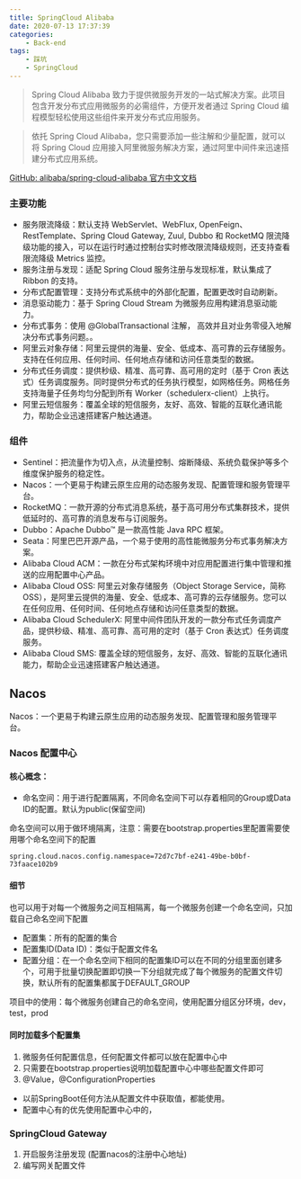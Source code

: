 ```yaml
---
title: SpringCloud Alibaba
date: 2020-07-13 17:37:39
categories:
    - Back-end
tags: 
    - 踩坑
    - SpringCloud
---
```


> Spring Cloud Alibaba 致力于提供微服务开发的一站式解决方案。此项目包含开发分布式应用微服务的必需组件，方便开发者通过 Spring Cloud 编程模型轻松使用这些组件来开发分布式应用服务。

> 依托 Spring Cloud Alibaba，您只需要添加一些注解和少量配置，就可以将 Spring Cloud 应用接入阿里微服务解决方案，通过阿里中间件来迅速搭建分布式应用系统。

[GitHub: alibaba/spring-cloud-alibaba 官方中文文档](https://github.com/alibaba/spring-cloud-alibaba/blob/master/README-zh.md)

### 主要功能

- 服务限流降级：默认支持 WebServlet、WebFlux, OpenFeign、RestTemplate、Spring Cloud Gateway, Zuul, Dubbo 和 RocketMQ 限流降级功能的接入，可以在运行时通过控制台实时修改限流降级规则，还支持查看限流降级 Metrics 监控。
- 服务注册与发现：适配 Spring Cloud 服务注册与发现标准，默认集成了 Ribbon 的支持。
- 分布式配置管理：支持分布式系统中的外部化配置，配置更改时自动刷新。
- 消息驱动能力：基于 Spring Cloud Stream 为微服务应用构建消息驱动能力。
- 分布式事务：使用 @GlobalTransactional 注解， 高效并且对业务零侵入地解决分布式事务问题。。
- 阿里云对象存储：阿里云提供的海量、安全、低成本、高可靠的云存储服务。支持在任何应用、任何时间、任何地点存储和访问任意类型的数据。
- 分布式任务调度：提供秒级、精准、高可靠、高可用的定时（基于 Cron 表达式）任务调度服务。同时提供分布式的任务执行模型，如网格任务。网格任务支持海量子任务均匀分配到所有 Worker（schedulerx-client）上执行。
- 阿里云短信服务：覆盖全球的短信服务，友好、高效、智能的互联化通讯能力，帮助企业迅速搭建客户触达通道。

### 组件

- Sentinel：把流量作为切入点，从流量控制、熔断降级、系统负载保护等多个维度保护服务的稳定性。
- Nacos：一个更易于构建云原生应用的动态服务发现、配置管理和服务管理平台。
- RocketMQ：一款开源的分布式消息系统，基于高可用分布式集群技术，提供低延时的、高可靠的消息发布与订阅服务。
- Dubbo：Apache Dubbo™ 是一款高性能 Java RPC 框架。
- Seata：阿里巴巴开源产品，一个易于使用的高性能微服务分布式事务解决方案。
- Alibaba Cloud ACM：一款在分布式架构环境中对应用配置进行集中管理和推送的应用配置中心产品。
- Alibaba Cloud OSS: 阿里云对象存储服务（Object Storage Service，简称 OSS），是阿里云提供的海量、安全、低成本、高可靠的云存储服务。您可以在任何应用、任何时间、任何地点存储和访问任意类型的数据。
- Alibaba Cloud SchedulerX: 阿里中间件团队开发的一款分布式任务调度产品，提供秒级、精准、高可靠、高可用的定时（基于 Cron 表达式）任务调度服务。
- Alibaba Cloud SMS: 覆盖全球的短信服务，友好、高效、智能的互联化通讯能力，帮助企业迅速搭建客户触达通道。

## Nacos

Nacos：一个更易于构建云原生应用的动态服务发现、配置管理和服务管理平台。

### Nacos 配置中心

#### 核心概念：
- 命名空间：用于进行配置隔离，不同命名空间下可以存着相同的Group或Data ID的配置。默认为public(保留空间)

命名空间可以用于做环境隔离，注意：需要在bootstrap.properties里配置需要使用哪个命名空间下的配置

```properties
spring.cloud.nacos.config.namespace=72d7c7bf-e241-49be-b0bf-73faace102b9
```

#### 细节

也可以用于对每一个微服务之间互相隔离，每一个微服务创建一个命名空间，只加载自己命名空间下配置

- 配置集：所有的配置的集合
- 配置集ID(Data ID)：类似于配置文件名
- 配置分组：在一个命名空间下相同的配置集ID可以在不同的分组里面创建多个，可用于批量切换配置即切换一下分组就完成了每个微服务的配置文件切换，默认所有的配置集都属于DEFAULT_GROUP

项目中的使用：每个微服务创建自己的命名空间，使用配置分组区分环境，dev，test，prod

#### 同时加载多个配置集

1. 微服务任何配置信息，任何配置文件都可以放在配置中心中
2. 只需要在bootstrap.properties说明加载配置中心中哪些配置文件即可
3. @Value，@ConfigurationProperties
 - 以前SpringBoot任何方法从配置文件中获取值，都能使用。
 - 配置中心有的优先使用配置中心中的，


### SpringCloud Gateway

1. 开启服务注册发现 (配置nacos的注册中心地址)
1. 编写网关配置文件

